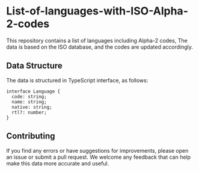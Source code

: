 ﻿# List-of-languages-with-ISO-Alpha-2-codes
This repository contains a list of languages including Alpha-2 codes, The data is based on the ISO database, and the codes are updated accordingly.

## Data Structure
The data is structured in TypeScript interface, as follows:
```
interface Language {
  code: string;
  name: string;
  native: string;
  rtl?: number;
}
```
## Contributing
If you find any errors or have suggestions for improvements, please open an issue or submit a pull request. We welcome any feedback that can help make this data more accurate and useful.
